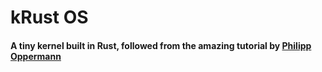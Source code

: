 # kRust OS
#### A tiny kernel built in Rust, followed from the amazing tutorial by [Philipp Oppermann](https://os.phil-opp.com)
